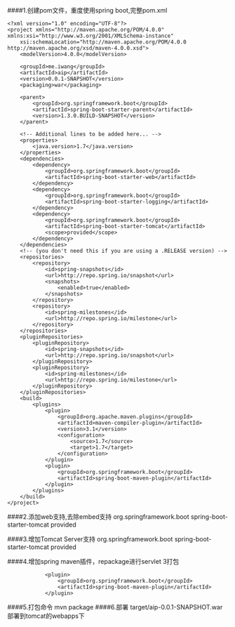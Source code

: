 ####1.创建pom文件，重度使用spring boot,完整pom.xml

    <?xml version="1.0" encoding="UTF-8"?>
    <project xmlns="http://maven.apache.org/POM/4.0.0" xmlns:xsi="http://www.w3.org/2001/XMLSchema-instance"
        xsi:schemaLocation="http://maven.apache.org/POM/4.0.0 http://maven.apache.org/xsd/maven-4.0.0.xsd">
        <modelVersion>4.0.0</modelVersion>
    
        <groupId>me.iwang</groupId>
        <artifactId>aip</artifactId>
        <version>0.0.1-SNAPSHOT</version>
        <packaging>war</packaging>
    
        <parent>
            <groupId>org.springframework.boot</groupId>
            <artifactId>spring-boot-starter-parent</artifactId>
            <version>1.3.0.BUILD-SNAPSHOT</version>
        </parent>
    
        <!-- Additional lines to be added here... -->
        <properties>
            <java.version>1.7</java.version>
        </properties>
        <dependencies>
            <dependency>
                <groupId>org.springframework.boot</groupId>
                <artifactId>spring-boot-starter-web</artifactId>
            </dependency>
            <dependency>
                <groupId>org.springframework.boot</groupId>
                <artifactId>spring-boot-starter-logging</artifactId>
            </dependency>
            <dependency>
                <groupId>org.springframework.boot</groupId>
                <artifactId>spring-boot-starter-tomcat</artifactId>
                <scope>provided</scope>
            </dependency>
        </dependencies>
        <!-- (you don't need this if you are using a .RELEASE version) -->
        <repositories>
            <repository>
                <id>spring-snapshots</id>
                <url>http://repo.spring.io/snapshot</url>
                <snapshots>
                    <enabled>true</enabled>
                </snapshots>
            </repository>
            <repository>
                <id>spring-milestones</id>
                <url>http://repo.spring.io/milestone</url>
            </repository>
        </repositories>
        <pluginRepositories>
            <pluginRepository>
                <id>spring-snapshots</id>
                <url>http://repo.spring.io/snapshot</url>
            </pluginRepository>
            <pluginRepository>
                <id>spring-milestones</id>
                <url>http://repo.spring.io/milestone</url>
            </pluginRepository>
        </pluginRepositories>
        <build>
            <plugins>
                <plugin>
                    <groupId>org.apache.maven.plugins</groupId>
                    <artifactId>maven-compiler-plugin</artifactId>
                    <version>3.1</version>
                    <configuration>
                        <source>1.7</source>
                        <target>1.7</target>
                    </configuration>
                </plugin>
                <plugin>
                    <groupId>org.springframework.boot</groupId>
                    <artifactId>spring-boot-maven-plugin</artifactId>
                </plugin>
            </plugins>
        </build>
    </project>

####2.添加web支持,去除embed支持
            <dependency>
                <groupId>org.springframework.boot</groupId>
                <artifactId>spring-boot-starter-tomcat</artifactId>
                <scope>provided</scope>
            </dependency>


####3.增加Tomcat Server支持
            <dependency>
                <groupId>org.springframework.boot</groupId>
                <artifactId>spring-boot-starter-tomcat</artifactId>
                <scope>provided</scope>
            </dependency>


####4.增加spring maven插件，repackage进行servlet 3打包

                <plugin>
                    <groupId>org.springframework.boot</groupId>
                    <artifactId>spring-boot-maven-plugin</artifactId>
                </plugin>

####5.打包命令
    mvn package
####6.部署
    target/aip-0.0.1-SNAPSHOT.war
部署到tomcat的webapps下






